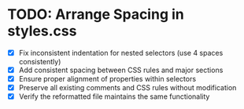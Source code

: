 # TODO: Arrange Spacing in styles.css

- [x] Fix inconsistent indentation for nested selectors (use 4 spaces consistently)
- [x] Add consistent spacing between CSS rules and major sections
- [x] Ensure proper alignment of properties within selectors
- [x] Preserve all existing comments and CSS rules without modification
- [x] Verify the reformatted file maintains the same functionality
